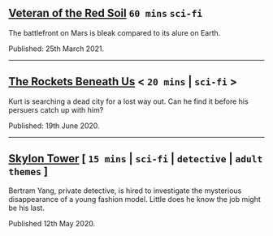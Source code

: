 ## [Veteran of the Red Soil](./veteran-of-the-red-soil.md) `60 mins` `sci-fi`
The battlefront on Mars is bleak compared to its alure on Earth. 

 Published: 25th March 2021.

 ---

## [The Rockets Beneath Us](./the-rockets-beneath-us.md) < `20 mins` | `sci-fi` >
Kurt is searching a dead city for a lost way out. Can he find it before his persuers catch up with him?

Published: 19th June 2020.

---

## [Skylon Tower](./skylon-tower.md) [ `15 mins` | `sci-fi` | `detective` | `adult themes` ]
Bertram Yang, private detective, is hired to investigate the mysterious disappearance of a young fashion model. Little does he know the job might be his last.

Published 12th May 2020.
